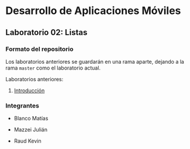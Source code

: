 ﻿# Desarrollo de Aplicaciones Móviles



## Laboratorio 02: Listas



### Formato del repositorio



Los laboratorios anteriores se guardarán en una rama aparte, dejando a la rama ```master``` como el laboratorio actual.

Laboratorios anteriores:



1. [Introducción](../../tree/lab01)



### Integrantes



* Blanco Matías

* Mazzei Julián

* Raud Kevin